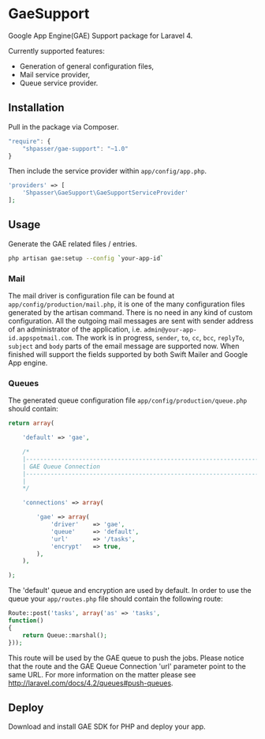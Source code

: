 # GaeSupport

Google App Engine(GAE) Support package for Laravel 4.

Currently supported features:
- Generation of general configuration files,
- Mail service provider,
- Queue service provider.


## Installation

Pull in the package via Composer.

```js
"require": {
    "shpasser/gae-support": "~1.0"
}
```

Then include the service provider within `app/config/app.php`.

```php
'providers' => [
    'Shpasser\GaeSupport\GaeSupportServiceProvider'
];
```

## Usage

Generate the GAE related files / entries.

 ```bash
 php artisan gae:setup --config `your-app-id`
 ```

### Mail

The mail driver is configuration file can be found at `app/config/production/mail.php`,
it is one of the many configuration files generated by the artisan command. There is
no need in any kind of custom configuration. All the outgoing mail messages are sent
with sender address of an administrator of the application, i.e. `admin@your-app-id.appspotmail.com`.
The work is in progress, `sender`, `to`, `cc`, `bcc`, `replyTo`, `subject` and `body` 
parts of the email message are supported now. When finished will support the fields 
supported by both Swift Mailer and Google App engine. 

### Queues

The generated queue configuration file `app/config/production/queue.php` should contain:

```php
return array(

	'default' => 'gae',

	/*
	|--------------------------------------------------------------------------
	| GAE Queue Connection
	|--------------------------------------------------------------------------
	|
	*/

	'connections' => array(

		'gae' => array(
			'driver'	=> 'gae',
			'queue'		=> 'default',
			'url'		=> '/tasks',
			'encrypt'	=> true,
		),
	),

);
```

The 'default' queue and encryption are used by default. 
In order to use the queue your `app/routes.php` file should contain the following route:

```php
Route::post('tasks', array('as' => 'tasks',
function()
{
	return Queue::marshal();
}));
```
  
This route will be used by the GAE queue to push the jobs. Please notice that the route
and the GAE Queue Connection 'url' parameter point to the same URL.
For more information on the matter please see http://laravel.com/docs/4.2/queues#push-queues.

## Deploy

Download and install GAE SDK for PHP and deploy your app.